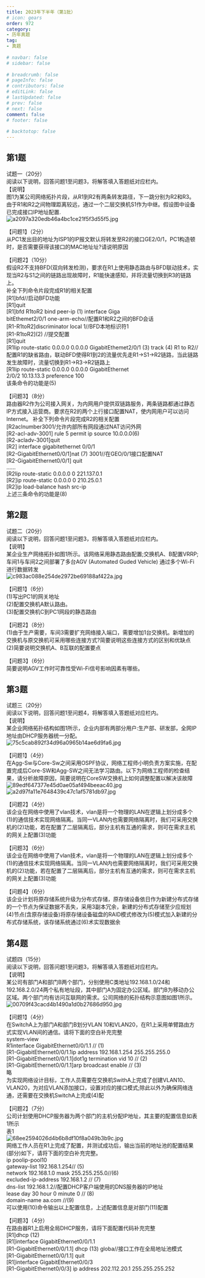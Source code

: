 ```yaml
---  
title: 2023年下半年（第1批）  
# icon: gears  
order: 972  
category:  
- 历年真题  
tag:  
- 真题  
  
# navbar: false  
# sidebar: false  
  
# breadcrumb: false  
# pageInfo: false  
# contributors: false  
# editLink: false  
# lastUpdated: false  
# prev: false  
# next: false  
comment: false  
# footer: false  
  
# backtotop: false  
---  
```

## 第1题 ##

试题一（20分）  
阅读以下说明，回答问题1至问题3，将解答填入答题纸对应栏内。  
【说明】  
图1为某公司网络拓扑片段，从R1到R2有两条转发路径，下一跳分别为R2和R3。由于R1和R2之间物理距离较远，通过一个二层交换机S1作为中继。假设图中设备已完成接口IP地址配置.  
![a2097a320edb46a4bc1ce21f5f3d55f5.jpg][]  
  
【问题1】（2分）  
从PC1发出目的地址为ISP1的IP报文默认将转发至R2的接口GE2/0/1，PC1构造顿时，是否需要获得该接口的MAC地址址?请说明原因  
  
【问题2】（10分）  
假设R2不支持BFD(双向转发检测)，要求在R1上使用静态路由与BFD联动技术，实现当R2与S1之间的链路出现故障时，R1能快速感知，并将流量切换到R3的链路上。  
补全下列命令片段完成R1的相关配置  
\[R1\]bfd//启动BFD功能  
\[R1\]quit  
\[R1\]bfd R1toR2 bind peer-ip (1) interface Giga  
bitEthemet2/0/1 one-arm-echo//配置R1和R2之间的BFD会话  
\[R1-R1toR2\]discriminator local 1//BFD本地标识符1  
\[R1-R1toR2\](2) //提交配置  
\[R1\]quit  
\[R1lip route-static 0.0.0.0 0.0.0.0 GigabitEthemet2/0/1 (3) track (4) R1 to R2//配置R1的缺省路由，联动BFD使得R1到2的流量优先走R1→S1→R2链路，当此链路发生故障时，流量切换到R1→R3→R2链路上  
\[R1lip route-static 0.0.0.0 0.0.0.0 GigabitEthernet  
2/0/2 10.13.13.3 preference 100  
该条命令的功能是(5)  
  
  
【问题3】（8分）  
路由器R2作为公司接入网关，为内网用户提供双链路服务，两条链路都通过静态IP方式接入运营商。要求在R2的两个上行接口配置NAT，使内网用户可以访问Internet。 补全下列命令片段完成R2的相关配置  
\[R2aclnumber3001/允许内部所有网段通过NAT访问外网  
\[R2-acl-adv-3001\] rule 5 permit ip source 10.0.0.0(6)  
\[R2-acladv-3001\]quit  
\[R2\] interface gigabitethernet 0/0/1  
\[R2-GigabitEthernet0/0/1\]nat (7) 3001//在GEO/0/1接口配置NAT  
\[R2-GigabitEthernet0/0/1\] quit  
......  
\[R2lip route-static 0.0.0.0 0 221.137.0.1  
\[R2\]ip route-static 0.0.0.0 0 210.25.0.1  
\[R2\]ip load-balance hash src-ip  
上述三条命令的功能是(8)  


## 第2题 ##

试题二（20分）  
阅读以下说明，回答问题1至问题3，将解答填入答题纸对应栏内。  
【说明】  
某企业生产网络拓扑如图1所示。该网络采用静态路由配置;交换机A、B配置VRRP;车间1与车间2之间部署了多台AGV (Automated Guded Vehicle) 通过多个Wi-Fi进行数据转发  
![c983ac088e254de2972be69188af422a.jpg][]  
  
【问题1】（6分）  
(1)写出PC1的网关地址  
(2)配置交换机A默认路由。  
(3)配置交换机C到PC1网段的静态路由  
  
【问题2】（8分）  
(1)由于生产需要，车间3需要扩充网络接入端口，需要增加1台交换机。新增加的交换机与原交换机可采用哪些连接方式?简要说明这些连接方式的区别和优缺点  
(2)简要说明交换机A、B互联的配置要点  
  
【问题3】（6分）  
简要说明AGV工作时可靠性受Wi-Fi信号影响因素有哪些。  


## 第3题 ##

试题三（20分）  
阅读以下说明，回答问题1至问题4，将解答填入答题纸对应栏内。  
【说明】  
某企业网络拓扑结构如图1所示，企业内部有两部分用户:生产部、研发部，全网IP地址由DHCP服务器统一分配。  
![75c5cab892f34d96a0965b14ae6d9fa6.jpg][]  
  
【问题1】（4分）  
在Agg-Sw与Core-Sw之间采用OSPF协议，网络工程师小明负责方案实施，在配置完成后Core-SW和Agg-SW之间无法学习路由。以下为网络工程师的检查结果，请分析故障原因，简要说明在CoreSW交换机上如何调整配置以解决该故障  
![89edf647377e45d0ae05af494beeac40.jpg][]  
![a2d97fa11e7648439c47c1af5781db97.jpg][]  
  
【问题2】（4分）  
该企业在网络中使用了vlan技术，vlan是将一个物理的LAN在逻辑上划分成多个 (1)的通信技术实现网络隔离。当同一VLAN内也需要网络隔离时，我们可采用交换机的(2)功能，若在配置了二层隔离后，部分主机有互通的需求，则可在需求主机的网关上配置(3)功能  
  
【问题3】（6分）  
该企业在网络中使用了vlan技术，vlan是将一个物理的LAN在逻辑上划分成多个 (1)的通信技术实现网络隔离。当同一VLAN内也需要网络隔离时，我们可采用交换机的(2)功能，若在配置了二层隔离后，部分主机有互通的需求，则可在需求主机的网关上配置(3)功能  
  
【问题4】（6分）  
该企业计划将原存储系统升级为分布式存储，原存储设备依日作为新建分布式存储的一个节点为保证数据不丢失，采用3副本冗余，新建的分布式存储至少应规划 (4)节点(含原存储设备)将原存储设备磁盘的RAID模式修改为(5)模式加入新建的分布式存储系统，该存储系统通过(6)术实现数据余  


## 第4题 ##

试题四（15分）  
阅读以下说明，回答问题1至问题3，将解答填入答题纸对应栏内。  
【说明】  
某公司有部门A和部门B两个部门，分别使用C类地址192.168.1.0/24和192.168.2.0/24两个私有地址段，其中部门A为固定办公区域。部门B为移动办公区域。两个部门均有访问互联网的需求。公司网络的拓扑结构示意图如图1所示。  
![00709f43cacd4b1490a1d0b27686d950.jpg][]  
  
【问题1】（4分）  
在SwitchA上为部门A和部门B划分VLAN 10和VLAN20，在R1上采用单臂路由方式实现VLAN间的通信。请将下面的空白补充完整  
system-view  
R1interface GigabitEthernet0/0/1.1 // (1)  
\[R1-GigabitEthernet0/0/1.1ip address 192.168.1.254 255.255.255.0  
\[R1-GigabitEthernet0/0/1.1\]dot1g termination vid 10 // (2)  
\[R1-GigabitEthernet0/0/1.1\]arp broadcast enable // (3)  
略  
为实现网络设计目标，工作人员需要在交换机SwithA上完成了创建VLAN10、VLAN20，为对应VLAN添加接口，设置对应的接口模式;除此以外为确保网络连通，还需要在交换机SwitchA上完成(4)配  
  
【问题2】（7分）  
公司计划使用DHCP服务器为两个部门的主机分配IP地址，其主要的配置信息如表1所示  
表1  
![68ee2594026d4b6b8df10f8a049b3b9c.jpg][]  
网络工作人员在R1上完成了配置，并测试成功后，输出当前的地址池的配置结果(部分)如下，请将下面的空白补充完整。  
ip poolip-pool10  
gateway-list 192.168.1.254// (5)  
network 192.168.1.0 mask 255.255.255.0//(6)  
excluded-ip-address 192.168.1.2 // (7)  
dns-list 192.168.1.2//配置DHCP客户端使用的DNS服务器的IP地址  
lease day 30 hour 0 minute 0 // (8)  
domain-name aa.com //(9)  
可以使用(10)命令输出以上配置信息，上述配置信息是对部门(11)配置  
  
【问题3】（4分）  
在路由器R1上启用全局DHCP服务，请将下面配置代码补充完整  
\[R1\]dhcp (12)  
\[R1\]interface GigabitEthernet0/0/1.1  
\[R1-GigabitEthernet0/0/1.1\] dhcp (13) globa//接口工作在全局地址池模式  
\[R1-GigabitEthernet0/0/1.1\] quit  
\[R1\]interface GigabitEthernet0/0/3  
\[R1-GigabitEthernet0/0/3\] ip address 202.112.20.1 255.255.255.252  



[a2097a320edb46a4bc1ce21f5f3d55f5.jpg]: https://www.xiaoji.fun/file/exam/software/网络工程师/案例/第1题/a2097a320edb46a4bc1ce21f5f3d55f5.jpg
[c983ac088e254de2972be69188af422a.jpg]: https://www.xiaoji.fun/file/exam/software/网络工程师/案例/第2题/c983ac088e254de2972be69188af422a.jpg
[75c5cab892f34d96a0965b14ae6d9fa6.jpg]: https://www.xiaoji.fun/file/exam/software/网络工程师/案例/第3题/75c5cab892f34d96a0965b14ae6d9fa6.jpg
[89edf647377e45d0ae05af494beeac40.jpg]: https://www.xiaoji.fun/file/exam/software/网络工程师/案例/第3题/89edf647377e45d0ae05af494beeac40.jpg
[a2d97fa11e7648439c47c1af5781db97.jpg]: https://www.xiaoji.fun/file/exam/software/网络工程师/案例/第3题/a2d97fa11e7648439c47c1af5781db97.jpg
[00709f43cacd4b1490a1d0b27686d950.jpg]: https://www.xiaoji.fun/file/exam/software/网络工程师/案例/第4题/00709f43cacd4b1490a1d0b27686d950.jpg
[68ee2594026d4b6b8df10f8a049b3b9c.jpg]: https://www.xiaoji.fun/file/exam/software/网络工程师/案例/第4题/68ee2594026d4b6b8df10f8a049b3b9c.jpg

